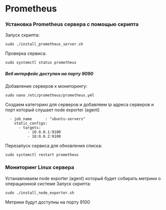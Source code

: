 # Prometheus
### Установка Prometheus сервера с помощью скрипта
Запуск скрипта:
```
sudo ./install_prometheus_server.sh
```
Проверка сервиса:
```
sudo systemctl status prometheus
```
##### Веб интерфейс доступен на порту 9090

Добавление серверов к мониторингу:
```
sudo nano /etc/prometheus/prometheus.yml
```
Создаем категорию для серверов и добавляем ip адреса серверов и порт который слушает node exporter (agent)
```
  - job_name      : "ubuntu-servers"
    static_configs:
      - targets:
          - 10.0.0.1:9100
          - 10:0.0.2:9100
```
Перезапуск сервиса для обновления списка:
```
sudo systemctl restart prometheus
```


### Мониторинг Linux сервера
Устанавливаем node exporter (agent) который будет собирать метрики о операционной системе
Запуск скрипта:
```
sudo ./install_node_exporter.sh
```
Метрики будут доступны на порту 9100
